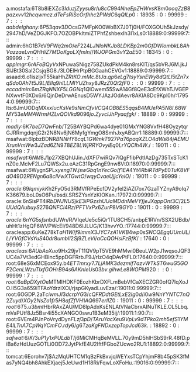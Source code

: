 a.mostafa:$6$T8b8iEXZ$c3IduzjZyysu8r/u8cC994NneEpZHWvsK8m0ooqZzB8pazxvv12hcqwmcz.dTeFsRiScOrfhhc2PWdC6qQILp0:18935:0:99999:7:::
aabdelghany:$6$P53qav3D$OcsG7MFpKO0WoBX7J0Tj0H/FOXGOUh5kJzsdy/2947hD/VeZDGJKFO.7OZOBPkItmiZTPhfZshbexIh3I1xLs0:18889:0:99999:7:::
admin:$6$hG1B7eV9$FWq2mO/eF224LJNloNKJb8LDKBp2m0GfDWlombkL8AhVazzaeLvnQHHiZ7MDoKgoLXfmln//WJOPGm3vY2aE50:18345:0:99999:7:::
applmgr:$6$rAFoBQyV$xNPuwaSNigz758ZUkdPkM4kn8rsKIT/qs5bVRJ6M.jkJSlJBt30Sal2CsjqBG8./3LOElHrPtpBGGaahCEVGv1:18889:0:99999:7:::
asaad:$6$.o1iszljxT55kaHh$ZRtKO.mMc.8tJa.qp6eLg7tsyYsnEWy8dQtLl5tZn7xqSdo0Ah7t5J9L/ElIq9hILLMIYUZhxy8JRzZ0Qt2fF0::0:99999:7:::
eccadmin:$6$mZRqNNXF5LGGNq1Q$lOwem55SwA14Gf8QeE3cEfXWhTJVGEPNXwvtF0XDx6/6QjnDeDrwAEnusD5WYJAzJOdAevr8AKlA8Dc9Kpl0h/:17954:0:99999:7:::
lts:$6$JmUODqMX$xxIucKsVe9sNmCfvVCQ4OB8ES5qqsB4MUePA5N8I.68WMY53eMMAWrmHZLvQOVkd9096jo.ZyvclJhPyaafgk/:18889:0:99999:7:::
madly:$6$K7beD7Qw$Fnb/T25BAYBQPd6wa4dye01GMxYNG8VxfH48OyzytqrGJRRmgdqnjG2r2N8Nv6jN6MyfgYmgO8SmhJxyABQrr1:18889:0:99999:7:::
msafwat:$6$lpbzBDNR$BNNHY8cqL1GWmkT927Pa76paqXZLO4dWs84jAEMUXrunVmWw3JZad6ZN9T8EZ8LWjRRYOvyiEq0LrYQCIh4W./:19011:0:99999:7:::
msafwat:$6$NM8J1p27$XBQhUJin./dXFl7wiRQv7lQgFfibPdtIAzDg735TxSTcK1nZ0e.MclvF2Lu7QWSx2u.eAzC31RpGngE9nw8Vt0:18970:0:99999:7:::
msafwat:$6$WygnSPLx$yengTN.jswGbq1nYecGo/f1EA4Yt4RbiRTdPyE0TuK8VFdO49D2RENgn6a8cIVwXTGwtO/wqyCvaeUjjcYeiO/:19011:0:99999:7:::
oracle:$6$9lqmiykK$h2FyO5d3RMVfRPeEcfDV2yfel2iAZI7ox7GzaTYZnyA9oIq7K36679.boL0sO6Pu/bsd/.SRSZYsnYzKIOKan.:17972:0:99999:7:::
oracle:$6$nSisPT4i$RbDNJNUSjkE3iPGzshUUaMDdnMeVYfjeJXqppOnt3C/2L5UUdQAubuyS276QNFCi4Rz/PFTVxPx6ZurP8V9GY0:19011:0:99999:7:::
oracle:$6$nYG5sfsn$bdUWn/R/VIqeUe5c5iQr1TU8CH5/anbpE1RVn/SSX2UBdb/uhHt1zHgQF6WVPWcEI/948D6IJLUG/K13hvvYO.:17744:0:99999:7:::
oracleapp:$6$uKeZ78kT$aH1W/f9immX3JYC7zA1VKB4wp0sSNCQEgqUUmUL/L/YVGfCVsYuS40dr8umbII2Sj9ZLeVi/aCcQOHsiFzBfK/:17640:0:99999:7:::
oracleas:$6$AUbAoXuo$9Hx29jvT11QV9pT5VE9hMMwi0BeuLW2pJ1wqsoJQF3UC4a7Vt3edGHBlnc5ppDGFRrb.F9J/rlzO4qDAvPtFL0:17640:0:99999:7:::
root:$6$8eS6xMCEox95y.b4$ETTmrxy7.7LjAMK3dezmif7azvWTkST6wuG5GOF2CenLWzuTlxfGOHrB94s6AKnIeUs03bv.gihwLe8WOPM920::0:99999:7:::
root:$6$aBpDXytO$eMTMlHDKF0EozhKbrDXFLmBebVfCaXECZGR0ofQ7IqXoJO.lI5G3a659iTFAoYdrzlXOi/rjspGKyadLuvEza/:19011:0:99999:7:::
root:$6$OGDP.2aT$ciwmJI3dcrpYG3/cQFRDdtGEtLxE2Ig0d/i0w9NnYYNTC7nQ2Zuyd/XOy2NsZo1fr5H8afZfVH1AQ697erlIZ0:19011:0:99999:7:::
root:$6$T5.u3bmt$HbrRAxZAU/MD8lpAdxKsENLAtVNaCbrxAINuTKLE.OL5Lbq.mVaPUtf8Jz5Bsr4i55cXANGO0swu1B3eM35ij/:19011:1:90:7:::
root:$6$VEm4PJnPoVrydDyn$FLzj3pD/TAruYacXeu9VpLv9dTPko2mh5efS1YME4lLTnA7CpWqYCmFO.rdy6/g6TzaKgFNDxzepTopJcd63k.:18892:0:99999:7:::
safwat:$6$/K/3uP1y1xPULdbT$/j6MiCMHqBeMVLL.70y9mD5hlHSbS9rR.48fD.piBa6zHdUuzGOTLi0OD72JytPkfE4U2IftfFGboZUcwo2RU1:18892:0:99999:7:::
tomcat:$6$Eorohv7j$AzMqUHTCM1qBzFkBxvjqWEYxsTCpYhjmF8b45pSK3fMas7yNQ4bh8AhkEXjaej5JeUwd1H18Ri/FqwLoXFoHu.:19016:0:99999:7:::